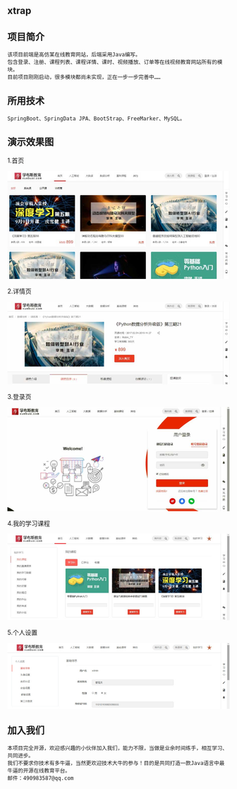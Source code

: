 ## xtrap

## 项目简介
    该项目前端是高仿某在线教育网站，后端采用Java编写。
    包含登录、注册、课程列表、课程详情、课时、视频播放、订单等在线视频教育网站所有的模块。
    目前项目刚刚启动，很多模块都尚未实现，正在一步一步完善中……

## 所用技术
    SpringBoot、SpringData JPA、BootStrap、FreeMarker、MySQL。

## 演示效果图

1.首页

![](screenshot/20171027224758.jpg)

2.详情页

![](screenshot/20171027224844.jpg)

3.登录页

![](screenshot/20171027224917.jpg)

4.我的学习课程

![](screenshot/20171027224940.jpg)

5.个人设置

![](screenshot/20171027224955.jpg)

## 加入我们
    本项目完全开源，欢迎感兴趣的小伙伴加入我们，能力不限，当做是业余时间练手，相互学习、共同进步。
    我们不要求你技术有多牛逼，当然更欢迎技术大牛的参与！目的是共同打造一款Java语言中最牛逼的开源在线教育平台。
    邮件：490983587@qq.com
